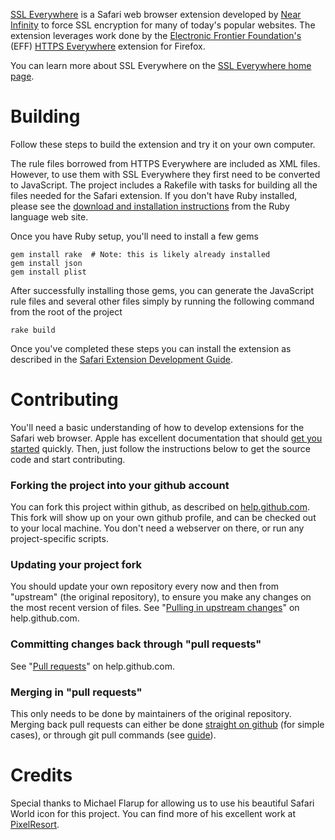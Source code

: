 [SSL Everywhere](https://www.nearinfinity.com/home/ssl-everywhere.html) is a Safari web browser extension developed by [Near Infinity](https://www.nearinfinity.com) to force SSL encryption for many of today's popular websites. The extension leverages work done by the [Electronic Frontier Foundation's]() (EFF) [HTTPS Everywhere]() extension for Firefox.

You can learn more about SSL Everywhere on the [SSL Everywhere home page](https://www.nearinfinity.com/home/opensource/ssl-everywhere.html).

Building
========
Follow these steps to build the extension and try it on your own computer.

The rule files borrowed from HTTPS Everywhere are included as XML files. However, to use them with SSL Everywhere they first need to be converted to JavaScript. The project includes a Rakefile with tasks for building all the files needed for the Safari extension. If you don't have Ruby installed, please see the [download and installation instructions](http://www.ruby-lang.org/en/downloads/) from the Ruby language web site.

Once you have Ruby setup, you'll need to install a few gems

    gem install rake  # Note: this is likely already installed
    gem install json
    gem install plist

After successfully installing those gems, you can generate the JavaScript rule files and several other files simply by running the following command from the root of the project

    rake build

Once you've completed these steps you can install the extension as described in the [Safari Extension Development Guide](http://developer.apple.com/library/safari/#documentation/Tools/Conceptual/SafariExtensionGuide/Introduction/Introduction.html).

Contributing
============

You'll need a basic understanding of how to develop extensions for the Safari web browser. Apple has excellent documentation that should [get you started](http://developer.apple.com/library/safari/#documentation/Tools/Conceptual/SafariExtensionGuide/Introduction/Introduction.html) quickly. Then, just follow the instructions below to get the source code and start contributing.

### Forking the project into your github account
You can fork this project within github, as described on [help.github.com](http://help.github.com/forking/). This fork will show up on your own github profile, and can be checked out to your local machine. You don't need a webserver on there, or run any project-specific scripts.

### Updating your project fork
You should update your own repository every now and then from "upstream" (the original repository), to ensure you make any changes on the most recent version of files. See "[Pulling in upstream changes](http://help.github.com/forking/#pulling_in_upstream_changes)" on help.github.com.

### Committing changes back through "pull requests"
See "[Pull requests](http://help.github.com/pull-requests/)" on help.github.com.

### Merging in "pull requests"
This only needs to be done by maintainers of the original repository. Merging back pull requests can either be done [straight on github](http://github.com/chillu/silverstripe-doc-restructuring/forkqueue) (for simple cases), or through git pull commands (see [guide](http://github.com/guides/pull-requests)).

Credits
=======
Special thanks to Michael Flarup for allowing us to use his beautiful Safari World icon for this project. You can find more of his excellent work at [PixelResort](http://pixelresort.com/).
